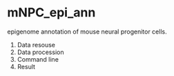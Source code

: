 # mNPC_epi_ann
epigenome annotation of mouse neural progenitor cells. 
1. Data resouse 
2. Data procession
3. Command line
4. Result

